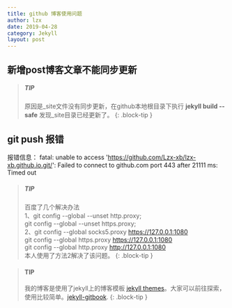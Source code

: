 ```yaml
---
title: github 博客使用问题
author: lzx
date: 2019-04-28
category: Jekyll
layout: post
---
```


## 新增post博客文章不能同步更新
> ##### TIP
>
>原因是_site文件没有同步更新，在github本地根目录下执行 **jekyll build --safe** 发现_site目录已经更新了。
{: .block-tip }

## git push 报错
报错信息： fatal: unable to access 'https://github.com/Lzx-xb/lzx-xb.github.io.git/': Failed to connect to github.com port 443 after 21111 ms: Timed out

> ##### TIP
>百度了几个解决办法<br/>
>1、git config --global --unset http.proxy; <br/>
>   git config --global --unset https.proxy;<br/>
>2、git config --global socks5.proxy https://127.0.0.1:1080<br/>
>   git config --global https.proxy https://127.0.0.1:1080<br/>
>   git config --global http.proxy http://127.0.0.1:1080<br/>
>本人使用了方法2解决了该问题。
{: .block-tip }



> #### TIP
>
>我的博客是使用了jekyll上的博客模板 [jekyll themes][1]。大家可以前往探索，使用比较简单。[jekyll-gitbook][2].
{: .block-tip }

[1]: https://pages.github.com/themes
[2]: https://github.com/sighingnow/jekyll-gitbook